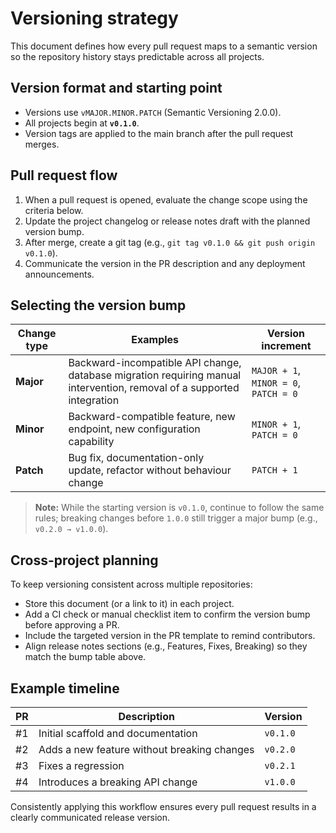 # Versioning strategy

This document defines how every pull request maps to a semantic version so the repository history stays predictable across all projects.

## Version format and starting point
- Versions use `vMAJOR.MINOR.PATCH` (Semantic Versioning 2.0.0).
- All projects begin at **`v0.1.0`**.
- Version tags are applied to the main branch after the pull request merges.

## Pull request flow
1. When a pull request is opened, evaluate the change scope using the criteria below.
2. Update the project changelog or release notes draft with the planned version bump.
3. After merge, create a git tag (e.g., `git tag v0.1.0 && git push origin v0.1.0`).
4. Communicate the version in the PR description and any deployment announcements.

## Selecting the version bump
| Change type | Examples | Version increment |
|-------------|----------|-------------------|
| **Major**   | Backward-incompatible API change, database migration requiring manual intervention, removal of a supported integration | `MAJOR + 1`, `MINOR = 0`, `PATCH = 0` |
| **Minor**   | Backward-compatible feature, new endpoint, new configuration capability | `MINOR + 1`, `PATCH = 0` |
| **Patch**   | Bug fix, documentation-only update, refactor without behaviour change | `PATCH + 1` |

> **Note:** While the starting version is `v0.1.0`, continue to follow the same rules; breaking changes before `1.0.0` still trigger a major bump (e.g., `v0.2.0 → v1.0.0`).

## Cross-project planning
To keep versioning consistent across multiple repositories:
- Store this document (or a link to it) in each project.
- Add a CI check or manual checklist item to confirm the version bump before approving a PR.
- Include the targeted version in the PR template to remind contributors.
- Align release notes sections (e.g., Features, Fixes, Breaking) so they match the bump table above.

## Example timeline
| PR | Description | Version |
|----|-------------|---------|
| #1 | Initial scaffold and documentation | `v0.1.0` |
| #2 | Adds a new feature without breaking changes | `v0.2.0` |
| #3 | Fixes a regression | `v0.2.1` |
| #4 | Introduces a breaking API change | `v1.0.0` |

Consistently applying this workflow ensures every pull request results in a clearly communicated release version.
